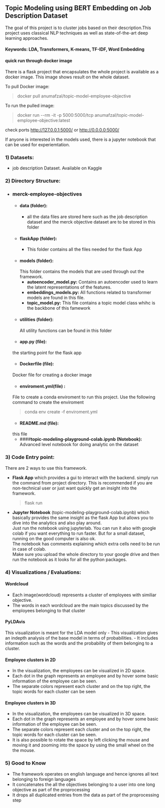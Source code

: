 ## Topic Modeling using BERT Embedding on Job Description Dataset

The goal of this project is to cluster jobs based on their description.This project uses classical NLP techniques as well as
state-of-the-art deep learning approaches. 
#### Keywords: LDA, Transformers, K-means, TF-IDF, Word Embedding

#### quick run through docker image
There is a flask project that encapsulates the whole project is available as a docker image.
This image shows result on the whole dataset.

To pull Docker image:
> docker pull anumafzal/topic-model-employee-objective

To run the pulled image:
> docker run --rm -it -p 5000:5000/tcp anumafzal/topic-model-employee-objective:latest


check ports http://127.0.0.1:5000/ or http://0.0.0.0:5000/

If anyone is interested in the models used, there is a jupyter notebook that can be used for experiemtation.

### 1) Datasets:

- job description Dataset. Available on Kaggle

### 2) Directory Structure:

- ### merck-employee-objectives
    - #### __data (folder):__
        - all the data files are stored here such as the job description dataset and the merck objective dataset are to be stored in this folder
    - #### __flaskApp (folder):__
        - This folder contains all the files needed for the flask App
    - #### __models (folder):__
        This folder contains the models that are used through out the framework.
        - __autoencoder_model.py:__ Contains an autoencoder used to learn the latent representations of the features.
        - __embeddings_models.py:__ All functions related to transformer models are found in this file.
        - __topic_model.py:__ This file contains a topic model class whihc is the backbone of this famework
    - #### __utilities (folder):__ 
        All utility functions can be found in this folder
    - #### __app.py (file):__ 
    the starting point for the flask app
    - #### __Dockerfile (file):__ 
    Docker file for creating a docker image
    - #### __enviroment.yml(file)__ : 
    File to create a conda enviroment to run this project. Use the following command to create the enviroment
    > conda env create -f enviroment.yml
    - #### __README.md (file):__ 
    this file
    - ####__topic-modeling-playground-colab.ipynb (Notebook):__ 
    Advanced level notebook for doing analytic on the dataset

### 3) Code Entry point:

There are 2 ways to use this framework.
- __Flask App__ which provides a gui to interact with the backend. simply run the command from project directory. This is recommended if you are non-technical user or just want quickly get an insight into the framework.
    > flask run

- __Jupyter Notebook__ (topic-modeling-playground-colab.ipynb) which basically provides the same insight as the flask App but allows you to dive into the analytics and also play around.\
 Just run the notebook using jupyterlab. You can run it also with google colab if you want everything to run faster. But for a small dataset, running on the good computer is also ok.\
  The notebook has comments explaining which extra cells need to be run in case of colab. \
  Make sure you upload the whole directory to your google drive and then run the notebook as it looks for all the python packages.
  
### 4) Visualizations / Evaluations:

#### Wordcloud
   - Each image(wordcloud) represents a cluster of employees with similiar objective.
   - The words in each wordcloud are the main topics discussed by the employees belonging to that cluster

#### PyLDAvis 
This visualization is meant for the LDA model only
    - This visualization gives an indepth analysis of the base model in terms of probabilities. 
    - It includes information such as the words and the probability of them belonging to a cluster.
#### Employee clusters in 2D
   - In the visualization, the employees can be visualized in 2D space. 
   - Each dot in the graph represents an employee and by hover some basic information of the employee can be seen.
   - The separate colors represent each cluster and on the top right, the topic words for each cluster can be seen
#### Employee clusters in 3D
   - In the visualization, the employees can be visualized in 3D space. 
   - Each dot in the graph represents an employee and by hover some basic information of the employee can be seen.
   - The separate colors represent each cluster and on the top right, the topic words for each cluster can be seen.
   - It is also possible to rotate the space by left clicking the mouse and moving it and zooming into the space by using the small
        wheel on the the mouse.

### 5) Good to Know
- The framework operates on english language and hence ignores all text belonging to foreign languages
- It concatenates the all the objectives belonging to a user into one long objective as part of the proprocessing
- It drops all duplicated entries from the data as part of the proprocessing step
